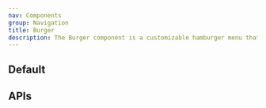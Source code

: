 ```yaml
---
nav: Components
group: Navigation
title: Burger
description: The Burger component is a customizable hamburger menu that displays a Drawer component with a Menu component inside when clicked. It also includes a symbol before the content.
---
```


## Default

<code src="./demos/index.tsx" center></code>

## APIs

<API></API>
